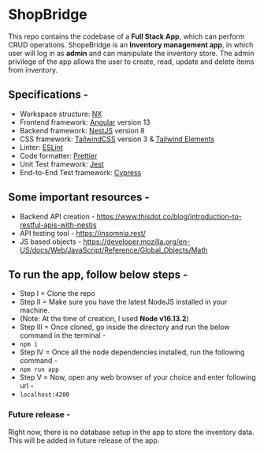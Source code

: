 # ShopBridge
This repo contains the codebase of a **Full Stack App**, which can perform CRUD operations.
ShopeBridge is an **Inventory management app**, in which user will log in as **admin** and can manipulate the inventory store. The admin privilege of the app allows the user to create, read, update and delete items from inventory. 

## Specifications -
- Workspace structure: [NX](https://nx.dev/)
- Frontend framework: [Angular](https://angular.io/) version 13
- Backend framework: [NestJS](https://nestjs.com/) version 8
- CSS framework: [TailwindCSS](https://tailwindcss.com/) version 3 & [Tailwind Elements](https://tailwind-elements.com/)
- Linter: [ESLint](https://eslint.org/)
- Code formatter: [Prettier](https://prettier.io/)
- Unit Test framework: [Jest](https://jestjs.io/)
- End-to-End Test framework: [Cypress](https://www.cypress.io/)

## Some important resources -
- Backend API creation - https://www.thisdot.co/blog/introduction-to-restful-apis-with-nestjs
- API testing tool - https://insomnia.rest/
- JS based objects - https://developer.mozilla.org/en-US/docs/Web/JavaScript/Reference/Global_Objects/Math

## To run the app, follow below steps -
- Step I = Clone the repo
- Step II = Make sure you have the latest NodeJS installed in your machine.
- (Note: At the time of creation, I used **Node v16.13.2**)
- Step III = Once cloned, go inside the directory and run the below command in the terminal -
- ``npm i``
- Step IV = Once all the node dependencies installed, run the following command -
- ``npm run app``
- Step V = Now, open any web browser of your choice and enter following url -
- ``localhost:4200``

### Future release -
Right now, there is no database setup in the app to store the inventory data. This will be added in future release of the app.
